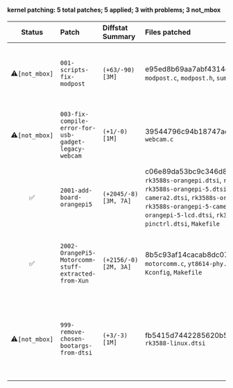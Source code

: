 #### kernel patching: 5 total patches; 5 applied; 3 with problems; 3 not_mbox

| Status | Patch  | Diffstat Summary | Files patched | Author / Subject |
| :---:    | :---   | :---   | :---   | :---  |
| ⚠️`[not_mbox]`  | `001-scripts-fix-modpost` | `(+63/-90)[3M]` | e95ed8b69aa7abf4314c349fa4a3810de91b6c21 `modpost.c`, `modpost.h`, `sumversion.c` | `unifreq` _[ARCHEOLOGY] rockchip-rk3588-legacy: kernel patch up to 5.10.72 (#4195)_ |
| ⚠️`[not_mbox]`  | `003-fix-compile-error-for-usb-gadget-legacy-webcam` | `(+1/-0)[1M]` | 39544796c94b18747ad8baf0b66d85dc48f844d5 `webcam.c` | `unifreq` _[ARCHEOLOGY] rockchip-rk3588-legacy: kernel patch up to 5.10.72 (#4195)_ |
| ✅  | `2001-add-board-orangepi5` | `(+2045/-8)[3M, 7A]` | c06e89da53bc9c346d89008a5125df7ce64136ef `rk3588s-orangepi.dtsi`, `rk3588s-orangepi-5.dts`, `rk3588s-orangepi-5.dtsi`, `rk3588s-orangepi-5-camera2.dtsi`, `rk3588s-orangepi-5-camera3.dtsi`, `rk3588s-orangepi-5-camera1.dtsi`, `rk3588s-orangepi-5-lcd.dtsi`, `rk3588s.dtsi`, `rk3588s-pinctrl.dtsi`, `Makefile` | `Ricardo Pardini` _OrangePi5 Device Tree; extracted from Xunlong tree_ |
| ✅  | `2002-OrangePi5-Motorcomm-stuff-extracted-from-Xun` | `(+2156/-0)[2M, 3A]` | 8b5c93af14cacab8dc0728c7d0b7e4cc185d35d3 `motorcomm.c`, `yt8614-phy.h`, `motorcomm_phy.h`, `Kconfig`, `Makefile` | `Ricardo Pardini` _OrangePi5; dubious Motorcomm stuff extracted from Xunlong tree_ |
| ⚠️`[not_mbox]`  | `999-remove-chosen-bootargs-from-dtsi` | `(+3/-3)[1M]` | fb5415d7442285620b5a1e20f22d3676da2e294c `rk3588-linux.dtsi` | `Ricardo Pardini` _[ARCHEOLOGY] OPi5: `rockchip-rk3588-legacy`: add patch to remove chosen > bootargs from `rk3588-linux.dtsi`_ |


